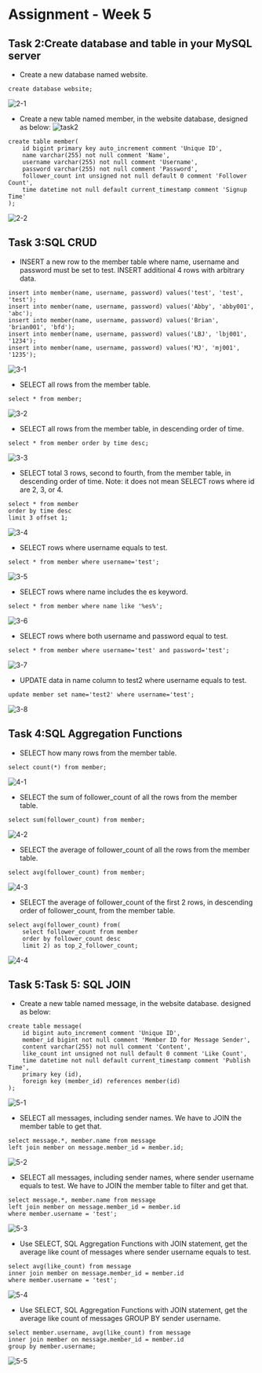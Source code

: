 # Assignment - Week 5
## Task 2:Create database and table in your MySQL server 
- Create a new database named website.
```
create database website;
```
![2-1](imgs/2-1.png)

- Create a new table named member, in the website database, designed as below:
![task2](imgs/task2.png)
```
create table member(
    id bigint primary key auto_increment comment 'Unique ID',
    name varchar(255) not null comment 'Name',
    username varchar(255) not null comment 'Username',
    password varchar(255) not null comment 'Password',
    follower_count int unsigned not null default 0 comment 'Follower Count',
    time datetime not null default current_timestamp comment 'Signup Time'
);
```
![2-2](imgs/2-2.png)

## Task 3:SQL CRUD
- INSERT a new row to the member table where name, username and password must be set to test. INSERT additional 4 rows with arbitrary data.
```
insert into member(name, username, password) values('test', 'test', 'test');
insert into member(name, username, password) values('Abby', 'abby001', 'abc');
insert into member(name, username, password) values('Brian', 'brian001', 'bfd');
insert into member(name, username, password) values('LBJ', 'lbj001', '1234');
insert into member(name, username, password) values('MJ', 'mj001', '1235');
```
![3-1](imgs/3-1.png)
- SELECT all rows from the member table.
```
select * from member;
```
![3-2](imgs/3-2.png)
- SELECT all rows from the member table, in descending order of time.
```
select * from member order by time desc;
```
![3-3](imgs/3-3.png)
- SELECT total 3 rows, second to fourth, from the member table, in descending order of time. Note: it does not mean SELECT rows where id are 2, 3, or 4.
```
select * from member
order by time desc
limit 3 offset 1;
```
![3-4](imgs/3-4.png)
- SELECT rows where username equals to test.
```
select * from member where username='test';
```
![3-5](imgs/3-5.png)
- SELECT rows where name includes the es keyword.
```
select * from member where name like '%es%';
```
![3-6](imgs/3-6.png)
- SELECT rows where both username and password equal to test.
```
select * from member where username='test' and password='test';
```
![3-7](imgs/3-7.png)
- UPDATE data in name column to test2 where username equals to test.
```
update member set name='test2' where username='test';
```
![3-8](imgs/3-8.png)

## Task 4:SQL Aggregation Functions
- SELECT how many rows from the member table.
```
select count(*) from member;
```
![4-1](imgs/4-1.png)
- SELECT the sum of follower_count of all the rows from the member table.
```
select sum(follower_count) from member;
```
![4-2](imgs/4-2.png)
- SELECT the average of follower_count of all the rows from the member table.
```
select avg(follower_count) from member;
```
![4-3](imgs/4-3.png)
- SELECT the average of follower_count of the first 2 rows, in descending order of follower_count, from the member table.
```
select avg(follower_count) from(
    select follower_count from member 
    order by follower_count desc 
    limit 2) as top_2_follower_count;
```
![4-4](imgs/4-4.png)

## Task 5:Task 5: SQL JOIN
- Create a new table named message, in the website database. designed as below:
```
create table message(
    id bigint auto_increment comment 'Unique ID',
    member_id bigint not null comment 'Member ID for Message Sender',
    content varchar(255) not null comment 'Content',
    like_count int unsigned not null default 0 comment 'Like Count',
    time datetime not null default current_timestamp comment 'Publish Time',
    primary key (id),
    foreign key (member_id) references member(id)
);
```
![5-1](imgs/5-1.png)
- SELECT all messages, including sender names. We have to JOIN the member table
to get that.
```
select message.*, member.name from message
left join member on message.member_id = member.id;
```
![5-2](imgs/5-2.png)
- SELECT all messages, including sender names, where sender username equals to
test. We have to JOIN the member table to filter and get that.
```
select message.*, member.name from message
left join member on message.member_id = member.id
where member.username = 'test';
```
![5-3](imgs/5-3.png)
- Use SELECT, SQL Aggregation Functions with JOIN statement, get the average like
count of messages where sender username equals to test.
```
select avg(like_count) from message
inner join member on message.member_id = member.id
where member.username = 'test';
```
![5-4](imgs/5-4.png)
- Use SELECT, SQL Aggregation Functions with JOIN statement, get the average like
count of messages GROUP BY sender username.
```
select member.username, avg(like_count) from message
inner join member on message.member_id = member.id
group by member.username;
```
![5-5](imgs/5-5.png)
